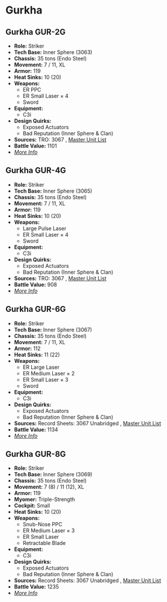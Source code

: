 # Gurkha 

## Gurkha GUR-2G 

- **Role:** Striker 
- **Tech Base:** Inner Sphere (3063) 
- **Chassis:** 35 tons (Endo Steel) 
- **Movement:** 7 / 11, XL 
- **Armor:** 119 
- **Heat Sinks:** 10 (20) 
- **Weapons:** 
  - ER PPC 
  - ER Small Laser × 4 
  - Sword 
- **Equipment:** 
  - C3i 
- **Design Quirks:** 
  - Exposed Actuators 
  - Bad Reputation (Inner Sphere & Clan) 
- **Sources:** TRO: 3067 , [Master Unit List](http://masterunitlist.info/Unit/Details/1351) 
- **Battle Value:** 1101 
- [*More Info*](gurkha/gurkha_gur-2g.md) 

## Gurkha GUR-4G 

- **Role:** Striker 
- **Tech Base:** Inner Sphere (3065) 
- **Chassis:** 35 tons (Endo Steel) 
- **Movement:** 7 / 11, XL 
- **Armor:** 119 
- **Heat Sinks:** 10 (20) 
- **Weapons:** 
  - Large Pulse Laser 
  - ER Small Laser × 4 
  - Sword 
- **Equipment:** 
  - C3i 
- **Design Quirks:** 
  - Exposed Actuators 
  - Bad Reputation (Inner Sphere & Clan) 
- **Sources:** TRO: 3067 , [Master Unit List](http://masterunitlist.info/Unit/Details/4254) 
- **Battle Value:** 908 
- [*More Info*](gurkha/gurkha_gur-4g.md) 

## Gurkha GUR-6G 

- **Role:** Striker 
- **Tech Base:** Inner Sphere (3067) 
- **Chassis:** 35 tons (Endo Steel) 
- **Movement:** 7 / 11, XL 
- **Armor:** 112 
- **Heat Sinks:** 11 (22) 
- **Weapons:** 
  - ER Large Laser 
  - ER Medium Laser × 2 
  - ER Small Laser × 3 
  - Sword 
- **Equipment:** 
  - C3i 
- **Design Quirks:** 
  - Exposed Actuators 
  - Bad Reputation (Inner Sphere & Clan) 
- **Sources:** Record Sheets: 3067 Unabridged , [Master Unit List](http://masterunitlist.info/Unit/Details/5663) 
- **Battle Value:** 1134 
- [*More Info*](gurkha/gurkha_gur-6g.md) 

## Gurkha GUR-8G 

- **Role:** Striker 
- **Tech Base:** Inner Sphere (3069) 
- **Chassis:** 35 tons (Endo Steel) 
- **Movement:** 7 (8) / 11 (12), XL 
- **Armor:** 119 
- **Myomer:** Triple-Strength 
- **Cockpit:** Small 
- **Heat Sinks:** 10 (20) 
- **Weapons:** 
  - Snub-Nose PPC 
  - ER Medium Laser × 3 
  - ER Small Laser 
  - Retractable Blade 
- **Equipment:** 
  - C3i 
- **Design Quirks:** 
  - Exposed Actuators 
  - Bad Reputation (Inner Sphere & Clan) 
- **Sources:** Record Sheets: 3067 Unabridged , [Master Unit List](http://masterunitlist.info/Unit/Details/5664) 
- **Battle Value:** 1235 
- [*More Info*](gurkha/gurkha_gur-8g.md) 

